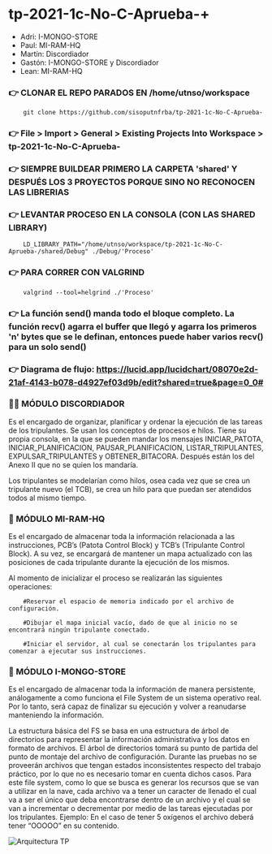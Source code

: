 # tp-2021-1c-No-C-Aprueba-+

* Adri: I-MONGO-STORE
* Paul: MI-RAM-HQ
* Martín: Discordiador
* Gastón: I-MONGO-STORE y Discordiador
* Lean: MI-RAM-HQ

### :point_right: CLONAR EL REPO PARADOS EN /home/utnso/workspace     
        
        git clone https://github.com/sisoputnfrba/tp-2021-1c-No-C-Aprueba-

### :point_right: File > Import > General > Existing Projects Into Workspace > tp-2021-1c-No-C-Aprueba-

### :point_right: SIEMPRE BUILDEAR PRIMERO LA CARPETA 'shared' Y DESPUÉS LOS 3 PROYECTOS PORQUE SINO NO RECONOCEN LAS LIBRERIAS

### :point_right: LEVANTAR PROCESO EN LA CONSOLA (CON LAS SHARED LIBRARY)
        
        LD_LIBRARY_PATH="/home/utnso/workspace/tp-2021-1c-No-C-Aprueba-/shared/Debug" ./Debug/'Proceso'
        
### :point_right: PARA CORRER CON VALGRIND
        
        valgrind --tool=helgrind ./'Proceso'

### :point_right: La función send() manda todo el bloque completo. La función recv() agarra el buffer que llegó y agarra los primeros 'n' bytes que se le definan, entonces puede haber varios recv() para un solo send()

### :point_right: Diagrama de flujo: https://lucid.app/lucidchart/08070e2d-21af-4143-b078-d4927ef03d9b/edit?shared=true&page=0_0#

### :policeman: MÓDULO DISCORDIADOR

Es el encargado de organizar, planificar y ordenar la ejecución de las tareas de los tripulantes. Se usan los conceptos de procesos e hilos. Tiene su propia consola, en la que se pueden mandar los mensajes INICIAR_PATOTA, INICIAR_PLANIFICACION, PAUSAR_PLANIFICACION, LISTAR_TRIPULANTES, EXPULSAR_TRIPULANTES y OBTENER_BITACORA. Después están los del Anexo II que no se quien los mandaría.

Los tripulantes se modelarían como hilos, osea cada vez que se crea un tripulante nuevo (el TCB), se crea un hilo para que puedan ser atendidos todos al mismo tiempo.

### :floppy_disk: MÓDULO MI-RAM-HQ

Es el encargado de almacenar toda la información relacionada a las instrucciones, PCB’s (Patota Control Block) y TCB’s (Tripulante Control Block). A su vez, se encargará de mantener un mapa actualizado con las posiciones de cada tripulante durante la ejecución de los mismos.

Al momento de inicializar el proceso se realizarán las siguientes operaciones:

        #Reservar el espacio de memoria indicado por el archivo de configuración.
        
        #Dibujar el mapa inicial vacío, dado de que al inicio no se encontrará ningún tripulante conectado.
        
        #Iniciar el servidor, al cual se conectarán los tripulantes para comenzar a ejecutar sus instrucciones.



### :file_folder: MÓDULO I-MONGO-STORE

Es el encargado de almacenar toda la información de manera persistente, análogamente a como funciona el File System de un sistema operativo real. Por lo tanto, será capaz de finalizar su ejecución y volver a reanudarse manteniendo la información.

La estructura básica del FS se basa en una estructura de árbol de directorios para representar la información administrativa y los datos en formato de archivos. El árbol de directorios tomará su punto de partida del punto de montaje del archivo de configuración.
Durante las pruebas no se proveerán archivos que tengan estados inconsistentes respecto del trabajo práctico, por lo que no es necesario tomar en cuenta dichos casos.
Para este file system, como lo que se busca es generar los recursos que se van a utilizar en la nave, cada archivo va a tener un caracter de llenado el cual va a ser el único que deba encontrarse dentro de un archivo y el cual se van a incrementar o decrementar por medio de las tareas ejecutadas por los tripulantes. Ejemplo: En el caso de tener 5 oxígenos el archivo deberá tener “OOOOO” en su contenido.

![Arquitectura TP](https://user-images.githubusercontent.com/49170861/115929112-9a259480-a45d-11eb-854d-e409a32410a9.jpg)

